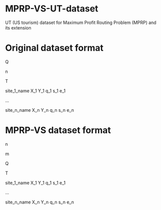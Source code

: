 # MPRP-VS-UT-dataset
UT (US tourism) dataset for Maximum Profit Routing Problem (MPRP) and its extension

# Original dataset format 

Q

n

T

site_1_name X_1 Y_1 q_1 s_1 e_1 

...

site_n_name X_n Y_n q_n s_n e_n 


# MPRP-VS dataset format

n

m

Q

T

site_1_name X_1 Y_1 q_1 s_1 e_1

...

site_n_name X_n Y_n q_n s_n e_n 

